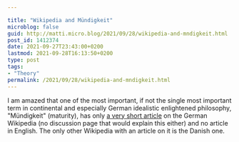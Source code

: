 ```yaml
---

title: "Wikipedia and Mündigkeit"
microblog: false
guid: http://matti.micro.blog/2021/09/28/wikipedia-and-mndigkeit.html
post_id: 1412374
date: 2021-09-27T23:43:00+0200
lastmod: 2021-09-28T16:13:50+0200
type: post
tags:
- "Theory"
permalink: /2021/09/28/wikipedia-and-mndigkeit.html
---
```

I am amazed that one of the most important, if not the single most important term in continental and especially German idealistic enlightened philosophy, "Mündigkeit" (maturity), has only [a very short article](https://de.wikipedia.org/wiki/Mündigkeit_(Philosophie)) on the German Wikipedia (no discussion page that would explain this either) and no article in English. The only other Wikipedia with an article on it is the Danish one.
